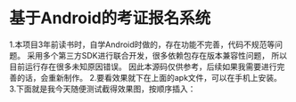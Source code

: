 # 基于Android的考证报名系统

1.本项目3年前读书时，自学Android时做的，存在功能不完善，代码不规范等问题。
采用多个第三方SDK进行联合开发，很多依赖包存在版本兼容性问题，
所以目前运行存在很多未知原因错误。
因此本源码仅供参考，后续如果我需要进行完善的话，会重新制作。
2.要看效果就下在上面的apk文件，可以在手机上安装。
3.下面就是我今天随便测试截得效果图，按顺序插入：

 
